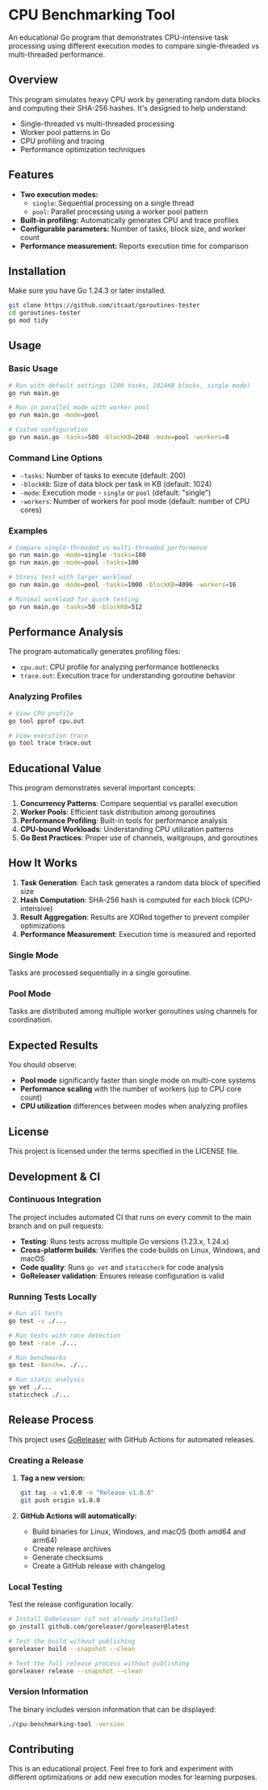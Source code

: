 # CPU Benchmarking Tool

An educational Go program that demonstrates CPU-intensive task processing using different execution modes to compare single-threaded vs multi-threaded performance.

## Overview

This program simulates heavy CPU work by generating random data blocks and computing their SHA-256 hashes. It's designed to help understand:
- Single-threaded vs multi-threaded processing
- Worker pool patterns in Go
- CPU profiling and tracing
- Performance optimization techniques

## Features

- **Two execution modes:**
  - `single`: Sequential processing on a single thread
  - `pool`: Parallel processing using a worker pool pattern
- **Built-in profiling:** Automatically generates CPU and trace profiles
- **Configurable parameters:** Number of tasks, block size, and worker count
- **Performance measurement:** Reports execution time for comparison

## Installation

Make sure you have Go 1.24.3 or later installed.

```bash
git clone https://github.com/itcaat/goroutines-tester
cd goroutines-tester
go mod tidy
```

## Usage

### Basic Usage

```bash
# Run with default settings (200 tasks, 1024KB blocks, single mode)
go run main.go

# Run in parallel mode with worker pool
go run main.go -mode=pool

# Custom configuration
go run main.go -tasks=500 -blockKB=2048 -mode=pool -workers=8
```

### Command Line Options

- `-tasks`: Number of tasks to execute (default: 200)
- `-blockKB`: Size of data block per task in KB (default: 1024)
- `-mode`: Execution mode - `single` or `pool` (default: "single")
- `-workers`: Number of workers for pool mode (default: number of CPU cores)

### Examples

```bash
# Compare single-threaded vs multi-threaded performance
go run main.go -mode=single -tasks=100
go run main.go -mode=pool -tasks=100

# Stress test with larger workload
go run main.go -mode=pool -tasks=1000 -blockKB=4096 -workers=16

# Minimal workload for quick testing
go run main.go -tasks=50 -blockKB=512
```

## Performance Analysis

The program automatically generates profiling files:
- `cpu.out`: CPU profile for analyzing performance bottlenecks
- `trace.out`: Execution trace for understanding goroutine behavior

### Analyzing Profiles

```bash
# View CPU profile
go tool pprof cpu.out

# View execution trace
go tool trace trace.out
```

## Educational Value

This program demonstrates several important concepts:

1. **Concurrency Patterns**: Compare sequential vs parallel execution
2. **Worker Pools**: Efficient task distribution among goroutines
3. **Performance Profiling**: Built-in tools for performance analysis
4. **CPU-bound Workloads**: Understanding CPU utilization patterns
5. **Go Best Practices**: Proper use of channels, waitgroups, and goroutines

## How It Works

1. **Task Generation**: Each task generates a random data block of specified size
2. **Hash Computation**: SHA-256 hash is computed for each block (CPU-intensive)
3. **Result Aggregation**: Results are XORed together to prevent compiler optimizations
4. **Performance Measurement**: Execution time is measured and reported

### Single Mode
Tasks are processed sequentially in a single goroutine.

### Pool Mode
Tasks are distributed among multiple worker goroutines using channels for coordination.

## Expected Results

You should observe:
- **Pool mode** significantly faster than single mode on multi-core systems
- **Performance scaling** with the number of workers (up to CPU core count)
- **CPU utilization** differences between modes when analyzing profiles

## License

This project is licensed under the terms specified in the LICENSE file.

## Development & CI

### Continuous Integration

The project includes automated CI that runs on every commit to the main branch and on pull requests:

- **Testing**: Runs tests across multiple Go versions (1.23.x, 1.24.x)
- **Cross-platform builds**: Verifies the code builds on Linux, Windows, and macOS
- **Code quality**: Runs `go vet` and `staticcheck` for code analysis
- **GoReleaser validation**: Ensures release configuration is valid

### Running Tests Locally

```bash
# Run all tests
go test -v ./...

# Run tests with race detection
go test -race ./...

# Run benchmarks
go test -bench=. ./...

# Run static analysis
go vet ./...
staticcheck ./...
```

## Release Process

This project uses [GoReleaser](https://goreleaser.com/) with GitHub Actions for automated releases.

### Creating a Release

1. **Tag a new version:**
   ```bash
   git tag -a v1.0.0 -m "Release v1.0.0"
   git push origin v1.0.0
   ```

2. **GitHub Actions will automatically:**
   - Build binaries for Linux, Windows, and macOS (both amd64 and arm64)
   - Create release archives
   - Generate checksums
   - Create a GitHub release with changelog

### Local Testing

Test the release configuration locally:

```bash
# Install GoReleaser (if not already installed)
go install github.com/goreleaser/goreleaser@latest

# Test the build without publishing
goreleaser build --snapshot --clean

# Test the full release process without publishing
goreleaser release --snapshot --clean
```

### Version Information

The binary includes version information that can be displayed:

```bash
./cpu-benchmarking-tool -version
```

## Contributing

This is an educational project. Feel free to fork and experiment with different optimizations or add new execution modes for learning purposes.
